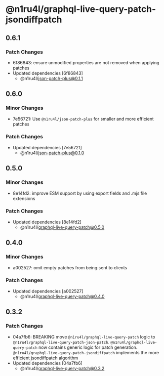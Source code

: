 # @n1ru4l/graphql-live-query-patch-jsondiffpatch

## 0.6.1

### Patch Changes

- 6f86843: ensure unmodified properties are not removed when applying patches
- Updated dependencies [6f86843]
  - @n1ru4l/json-patch-plus@0.1.1

## 0.6.0

### Minor Changes

- 7e56721: Use `@n1ru4l/json-patch-plus` for smaller and more efficient patches

### Patch Changes

- Updated dependencies [7e56721]
  - @n1ru4l/json-patch-plus@0.1.0

## 0.5.0

### Minor Changes

- 8e14fd2: improve ESM support by using export fields and .mjs file extensions

### Patch Changes

- Updated dependencies [8e14fd2]
  - @n1ru4l/graphql-live-query-patch@0.5.0

## 0.4.0

### Minor Changes

- a002527: omit empty patches from being sent to clients

### Patch Changes

- Updated dependencies [a002527]
  - @n1ru4l/graphql-live-query-patch@0.4.0

## 0.3.2

### Patch Changes

- 04a7fb6: BREAKING move `@n1ru4l/graphql-live-query-patch` logic to `@n1ru4l/graphql-live-query-patch-json-patch`. `@n1ru4l/graphql-live-query-patch` now contains generic logic for patch generation. `@n1ru4l/graphql-live-query-patch-jsondiffpatch` implements the more efficient jsondiffpatch algorithm
- Updated dependencies [04a7fb6]
  - @n1ru4l/graphql-live-query-patch@0.3.2
